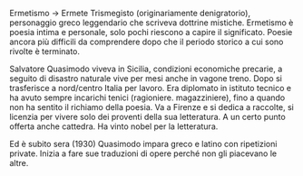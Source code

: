 Ermetismo -> Ermete Trismegisto (originariamente denigratorio), personaggio greco leggendario che scriveva dottrine mistiche.
Ermetismo è poesia intima e personale, solo pochi riescono a capire il significato. Poesie ancora più difficili da comprendere dopo che il periodo storico a cui sono rivolte è terminato.

Salvatore Quasimodo viveva in Sicilia, condizioni economiche precarie, a seguito di disastro naturale vive per mesi anche in vagone treno. Dopo si trasferisce a nord/centro Italia per lavoro. Era diplomato in istituto tecnico e ha avuto sempre incarichi tenici (ragioniere. magazziniere), fino a quando non ha sentito il richiamo della poesia. Va a Firenze e si dedica a raccolte, si licenzia per vivere solo dei proventi della sua letteratura. A un certo punto offerta anche cattedra. Ha vinto nobel per la letteratura.

Ed è subito sera (1930)
Quasimodo impara greco e latino con ripetizioni private. Inizia a fare sue traduzioni di opere perché non gli piacevano le altre.